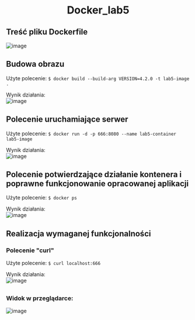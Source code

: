 <h1 align=center> Docker_lab5 </h1>

## Treść pliku Dockerfile
![image](https://github.com/MRCNWJCK/Docker_lab5/assets/106474992/f611d781-e62d-4732-9400-1249defc508a)

## Budowa obrazu
Użyte polecenie: ``` $ docker build --build-arg VERSION=4.2.0 -t lab5-image . ``` <br>

Wynik działania: <br>
![image](https://github.com/MRCNWJCK/Docker_lab5/assets/106474992/d5645ea4-77d8-4b5d-afc0-b92f17bf6678)

## Polecenie uruchamiające serwer
Użyte polecenie: ``` $ docker run -d -p 666:8080 --name lab5-container lab5-image ``` <br>

Wynik działania: <br>
![image](https://github.com/MRCNWJCK/Docker_lab5/assets/106474992/86cd140f-90da-4be8-903b-c68d20629a40)

## Polecenie potwierdzające działanie kontenera i poprawne funkcjonowanie opracowanej aplikacji
Użyte polecenie: ``` $ docker ps ``` <br>

Wynik działania: <br>
![image](https://github.com/MRCNWJCK/Docker_lab5/assets/106474992/38840dec-e83c-4ff2-b3e3-62ab72dce6a6)

## Realizacja wymaganej funkcjonalności
### Polecenie "curl"
Użyte polecenie: ``` $ curl localhost:666 ``` <br>

Wynik działania: <br>
![image](https://github.com/MRCNWJCK/Docker_lab5/assets/106474992/53640f6b-d94a-4645-b7a5-785c89a753ea)
##
### Widok w przeglądarce:
![image](https://github.com/MRCNWJCK/Docker_lab5/assets/106474992/8898b4bd-1757-4d09-8c00-d5713dd1c9d7)

